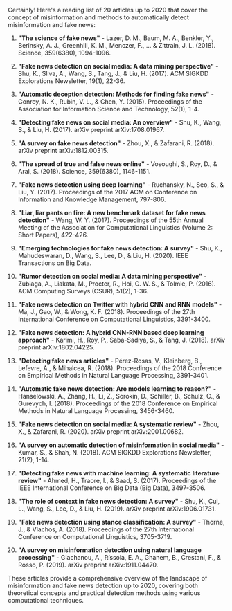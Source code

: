 Certainly! Here's a reading list of 20 articles up to 2020 that cover the concept of misinformation and methods to automatically detect misinformation and fake news:

1. **"The science of fake news"** - Lazer, D. M., Baum, M. A., Benkler, Y., Berinsky, A. J., Greenhill, K. M., Menczer, F., ... & Zittrain, J. L. (2018). Science, 359(6380), 1094-1096.
   
2. **"Fake news detection on social media: A data mining perspective"** - Shu, K., Sliva, A., Wang, S., Tang, J., & Liu, H. (2017). ACM SIGKDD Explorations Newsletter, 19(1), 22-36.

3. **"Automatic deception detection: Methods for finding fake news"** - Conroy, N. K., Rubin, V. L., & Chen, Y. (2015). Proceedings of the Association for Information Science and Technology, 52(1), 1-4.

4. **"Detecting fake news on social media: An overview"** - Shu, K., Wang, S., & Liu, H. (2017). arXiv preprint arXiv:1708.01967.

5. **"A survey on fake news detection"** - Zhou, X., & Zafarani, R. (2018). arXiv preprint arXiv:1812.00315.

6. **"The spread of true and false news online"** - Vosoughi, S., Roy, D., & Aral, S. (2018). Science, 359(6380), 1146-1151.

7. **"Fake news detection using deep learning"** - Ruchansky, N., Seo, S., & Liu, Y. (2017). Proceedings of the 2017 ACM on Conference on Information and Knowledge Management, 797-806.

8. **"Liar, liar pants on fire: A new benchmark dataset for fake news detection"** - Wang, W. Y. (2017). Proceedings of the 55th Annual Meeting of the Association for Computational Linguistics (Volume 2: Short Papers), 422-426.

9. **"Emerging technologies for fake news detection: A survey"** - Shu, K., Mahudeswaran, D., Wang, S., Lee, D., & Liu, H. (2020). IEEE Transactions on Big Data.

10. **"Rumor detection on social media: A data mining perspective"** - Zubiaga, A., Liakata, M., Procter, R., Hoi, G. W. S., & Tolmie, P. (2016). ACM Computing Surveys (CSUR), 51(2), 1-36.

11. **"Fake news detection on Twitter with hybrid CNN and RNN models"** - Ma, J., Gao, W., & Wong, K. F. (2018). Proceedings of the 27th International Conference on Computational Linguistics, 3391-3400.

12. **"Fake news detection: A hybrid CNN-RNN based deep learning approach"** - Karimi, H., Roy, P., Saba-Sadiya, S., & Tang, J. (2018). arXiv preprint arXiv:1802.04225.

13. **"Detecting fake news articles"** - Pérez-Rosas, V., Kleinberg, B., Lefevre, A., & Mihalcea, R. (2018). Proceedings of the 2018 Conference on Empirical Methods in Natural Language Processing, 3391-3401.

14. **"Automatic fake news detection: Are models learning to reason?"** - Hanselowski, A., Zhang, H., Li, Z., Sorokin, D., Schiller, B., Schulz, C., & Gurevych, I. (2018). Proceedings of the 2018 Conference on Empirical Methods in Natural Language Processing, 3456-3460.

15. **"Fake news detection on social media: A systematic review"** - Zhou, X., & Zafarani, R. (2020). arXiv preprint arXiv:2001.00682.

16. **"A survey on automatic detection of misinformation in social media"** - Kumar, S., & Shah, N. (2018). ACM SIGKDD Explorations Newsletter, 21(2), 1-14.

17. **"Detecting fake news with machine learning: A systematic literature review"** - Ahmed, H., Traore, I., & Saad, S. (2017). Proceedings of the IEEE International Conference on Big Data (Big Data), 3497-3506.

18. **"The role of context in fake news detection: A survey"** - Shu, K., Cui, L., Wang, S., Lee, D., & Liu, H. (2019). arXiv preprint arXiv:1906.01731.

19. **"Fake news detection using stance classification: A survey"** - Thorne, J., & Vlachos, A. (2018). Proceedings of the 27th International Conference on Computational Linguistics, 3705-3719.

20. **"A survey on misinformation detection using natural language processing"** - Giachanou, A., Ríssola, E. A., Ghanem, B., Crestani, F., & Rosso, P. (2019). arXiv preprint arXiv:1911.04470.

These articles provide a comprehensive overview of the landscape of misinformation and fake news detection up to 2020, covering both theoretical concepts and practical detection methods using various computational techniques.